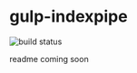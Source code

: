 # gulp-indexpipe

![build status](https://travis-ci.org/NullSoldier/gulp-indexpipe.svg)

readme coming soon
